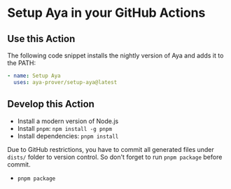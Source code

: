 # Setup Aya in your GitHub Actions

## Use this Action

The following code snippet installs the nightly version of Aya and adds it to the PATH:

```yaml
- name: Setup Aya
  uses: aya-prover/setup-aya@latest
```

## Develop this Action

- Install a modern version of Node.js
- Install `pnpm`: `npm install -g pnpm`
- Install dependencies: `pnpm install`

Due to GitHub restrictions, you have to commit all generated files under `dists/`
folder to version control. So don't forget to run `pnpm package` before commit.
- `pnpm package`
